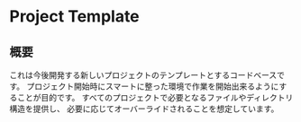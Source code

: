 # Project Template

## 概要

これは今後開発する新しいプロジェクトのテンプレートとするコードベースです。
プロジェクト開始時にスマートに整った環境で作業を開始出来るようにすることが目的です。
すべてのプロジェクトで必要となるファイルやディレクトリ構造を提供し、
必要に応じてオーバーライドされることを想定しています。
